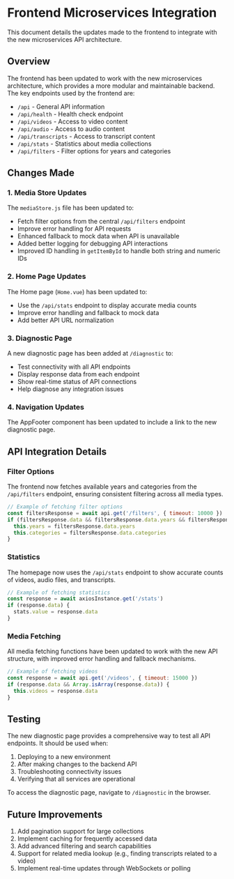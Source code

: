 # Frontend Microservices Integration

This document details the updates made to the frontend to integrate with the new microservices API architecture.

## Overview

The frontend has been updated to work with the new microservices architecture, which provides a more modular and maintainable backend. The key endpoints used by the frontend are:

- `/api` - General API information
- `/api/health` - Health check endpoint
- `/api/videos` - Access to video content
- `/api/audio` - Access to audio content
- `/api/transcripts` - Access to transcript content
- `/api/stats` - Statistics about media collections
- `/api/filters` - Filter options for years and categories

## Changes Made

### 1. Media Store Updates

The `mediaStore.js` file has been updated to:

- Fetch filter options from the central `/api/filters` endpoint
- Improve error handling for API requests
- Enhanced fallback to mock data when API is unavailable
- Added better logging for debugging API interactions
- Improved ID handling in `getItemById` to handle both string and numeric IDs

### 2. Home Page Updates

The Home page (`Home.vue`) has been updated to:

- Use the `/api/stats` endpoint to display accurate media counts
- Improve error handling and fallback to mock data
- Add better API URL normalization

### 3. Diagnostic Page 

A new diagnostic page has been added at `/diagnostic` to:

- Test connectivity with all API endpoints
- Display response data from each endpoint
- Show real-time status of API connections
- Help diagnose any integration issues

### 4. Navigation Updates

The AppFooter component has been updated to include a link to the new diagnostic page.

## API Integration Details

### Filter Options

The frontend now fetches available years and categories from the `/api/filters` endpoint, ensuring consistent filtering across all media types.

```javascript
// Example of fetching filter options
const filtersResponse = await api.get('/filters', { timeout: 10000 })
if (filtersResponse.data && filtersResponse.data.years && filtersResponse.data.categories) {
  this.years = filtersResponse.data.years
  this.categories = filtersResponse.data.categories
}
```

### Statistics

The homepage now uses the `/api/stats` endpoint to show accurate counts of videos, audio files, and transcripts.

```javascript
// Example of fetching statistics
const response = await axiosInstance.get('/stats')
if (response.data) {
  stats.value = response.data
}
```

### Media Fetching

All media fetching functions have been updated to work with the new API structure, with improved error handling and fallback mechanisms.

```javascript
// Example of fetching videos
const response = await api.get('/videos', { timeout: 15000 })
if (response.data && Array.isArray(response.data)) {
  this.videos = response.data
}
```

## Testing

The new diagnostic page provides a comprehensive way to test all API endpoints. It should be used when:

1. Deploying to a new environment
2. After making changes to the backend API
3. Troubleshooting connectivity issues
4. Verifying that all services are operational

To access the diagnostic page, navigate to `/diagnostic` in the browser.

## Future Improvements

1. Add pagination support for large collections
2. Implement caching for frequently accessed data
3. Add advanced filtering and search capabilities
4. Support for related media lookup (e.g., finding transcripts related to a video)
5. Implement real-time updates through WebSockets or polling